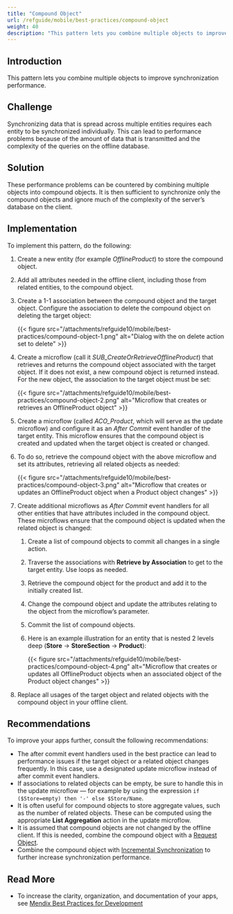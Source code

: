 ```yaml
---
title: "Compound Object"
url: /refguide/mobile/best-practices/compound-object
weight: 40
description: "This pattern lets you combine multiple objects to improve synchronization performance."
---
```


## Introduction

This pattern lets you combine multiple objects to improve synchronization performance.

## Challenge

Synchronizing data that is spread across multiple entities requires each entity to be synchronized individually. This can lead to performance problems because of the amount of data that is transmitted and the complexity of the queries on the offline database.

## Solution

These performance problems can be countered by combining multiple objects into compound objects. It is then sufficient to synchronize only the compound objects and ignore much of the complexity of the server’s database on the client.

## Implementation

To implement this pattern, do the following:

1. Create a new entity (for example *OfflineProduct*) to store the compound object.
1. Add all attributes needed in the offline client, including those from related entities, to the compound object.
1. Create a 1-1 association between the compound object and the target object. Configure the association to delete the compound object on deleting the target object:

    {{< figure src="/attachments/refguide10/mobile/best-practices/compound-object-1.png" alt="Dialog with the on delete action set to delete" >}}

1. Create a microflow (call it *SUB_CreateOrRetrieveOfflineProduct*) that retrieves and returns the compound object associated with the target object. If it does not exist, a new compound object is returned instead. For the new object, the association to the target object must be set:

    {{< figure src="/attachments/refguide10/mobile/best-practices/compound-object-2.png" alt="Microflow that creates or retrieves an OfflineProduct object" >}}

1. Create a microflow (called *ACO_Product*, which will serve as the update microflow) and configure it as an *After Commit* event handler of the target entity. This microflow ensures that the compound object is created and updated when the target object is created or changed.
1. To do so, retrieve the compound object with the above microflow and set its attributes, retrieving all related objects as needed:

    {{< figure src="/attachments/refguide10/mobile/best-practices/compound-object-3.png" alt="Microflow that creates or updates an OfflineProduct object when a Product object changes" >}}

1. Create additional microflows as *After Commit* event handlers for all other entities that have attributes included in the compound object. These microflows ensure that the compound object is updated when the related object is changed:
    1. Create a list of compound objects to commit all changes in a single action.
    1. Traverse the associations with **Retrieve by Association** to get to the target entity. Use loops as needed.
    1. Retrieve the compound object for the product and add it to the initially created list.
    1. Change the compound object and update the attributes relating to the object from the microflow’s parameter.
    1. Commit the list of compound objects.
    1. Here is an example illustration for an entity that is nested 2 levels deep (**Store** → **StoreSection** → **Product**):

        {{< figure src="/attachments/refguide10/mobile/best-practices/compound-object-4.png" alt="Microflow that creates or updates all OfflineProduct objects when an associated object of the Product object changes" >}}

1. Replace all usages of the target object and related objects with the compound object in your offline client.

## Recommendations

To improve your apps further, consult the following recommendations:

* The after commit event handlers used in the best practice can lead to performance issues if the target object or a related object changes frequently. In this case, use a designated update microflow instead of after commit event handlers.
* If associations to related objects can be empty, be sure to handle this in the update microflow — for example by using the expression `if ($Store=empty) then '-' else $Store/Name`.
* It is often useful for compound objects to store aggregate values, such as the number of related objects. These can be computed using the appropriate **List Aggregation** action in the update microflow.
* It is assumed that compound objects are not changed by the offline client. If this is needed, combine the compound object with a [Request Object](/refguide/mobile/best-practices/request-object/).
* Combine the compound object with [Incremental Synchronization](/refguide/mobile/best-practices/incremental-synchronization/) to further increase synchronization performance.

## Read More

* To increase the clarity, organization, and documentation of your apps, see [Mendix Best Practices for Development](/refguide/dev-best-practices/)
